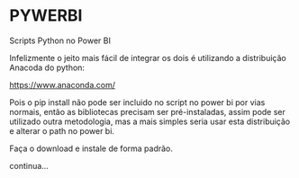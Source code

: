 # PYWERBI
Scripts Python no Power BI

Infelizmente o jeito mais fácil de integrar os dois é utilizando a distribuição Anacoda do python:

https://www.anaconda.com/

Pois o pip install não pode ser incluido no script no power bi por vias normais, então as bibliotecas precisam ser pré-instaladas, 
assim pode ser utilizado outra metodologia, mas a mais simples seria usar esta distribuição e alterar o path no power bi.

Faça o download e instale de forma padrão.

continua...
